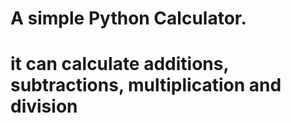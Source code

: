 # A simple Python Calculator.
# it can calculate additions, subtractions, multiplication and division
